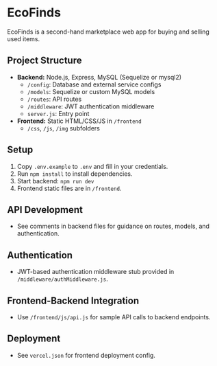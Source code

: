 # EcoFinds

EcoFinds is a second-hand marketplace web app for buying and selling used items.

## Project Structure

- **Backend:** Node.js, Express, MySQL (Sequelize or mysql2)
  - `/config`: Database and external service configs
  - `/models`: Sequelize or custom MySQL models
  - `/routes`: API routes
  - `/middleware`: JWT authentication middleware
  - `server.js`: Entry point
- **Frontend:** Static HTML/CSS/JS in `/frontend`
  - `/css`, `/js`, `/img` subfolders

## Setup

1. Copy `.env.example` to `.env` and fill in your credentials.
2. Run `npm install` to install dependencies.
3. Start backend: `npm run dev`
4. Frontend static files are in `/frontend`.

## API Development
- See comments in backend files for guidance on routes, models, and authentication.

## Authentication
- JWT-based authentication middleware stub provided in `/middleware/authMiddleware.js`.

## Frontend-Backend Integration
- Use `/frontend/js/api.js` for sample API calls to backend endpoints.

## Deployment
- See `vercel.json` for frontend deployment config.
